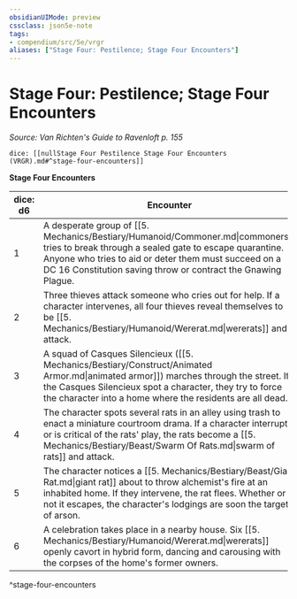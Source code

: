 ```yaml
---
obsidianUIMode: preview
cssclass: json5e-note
tags:
- compendium/src/5e/vrgr
aliases: ["Stage Four: Pestilence; Stage Four Encounters"]
---
```

# Stage Four: Pestilence; Stage Four Encounters
*Source: Van Richten's Guide to Ravenloft p. 155* 

`dice: [[nullStage Four Pestilence Stage Four Encounters (VRGR).md#^stage-four-encounters]]`

**Stage Four Encounters**

| dice: d6 | Encounter |
|----------|-----------|
| 1 | A desperate group of [[5. Mechanics/Bestiary/Humanoid/Commoner.md\|commoners]] tries to break through a sealed gate to escape quarantine. Anyone who tries to aid or deter them must succeed on a DC 16 Constitution saving throw or contract the Gnawing Plague. |
| 2 | Three thieves attack someone who cries out for help. If a character intervenes, all four thieves reveal themselves to be [[5. Mechanics/Bestiary/Humanoid/Wererat.md\|wererats]] and attack. |
| 3 | A squad of Casques Silencieux ([[5. Mechanics/Bestiary/Construct/Animated Armor.md\|animated armor]]) marches through the street. If the Casques Silencieux spot a character, they try to force the character into a home where the residents are all dead. |
| 4 | The character spots several rats in an alley using trash to enact a miniature courtroom drama. If a character interrupts or is critical of the rats' play, the rats become a [[5. Mechanics/Bestiary/Beast/Swarm Of Rats.md\|swarm of rats]] and attack. |
| 5 | The character notices a [[5. Mechanics/Bestiary/Beast/Giant Rat.md\|giant rat]] about to throw alchemist's fire at an inhabited home. If they intervene, the rat flees. Whether or not it escapes, the character's lodgings are soon the target of arson. |
| 6 | A celebration takes place in a nearby house. Six [[5. Mechanics/Bestiary/Humanoid/Wererat.md\|wererats]] openly cavort in hybrid form, dancing and carousing with the corpses of the home's former owners. |
^stage-four-encounters